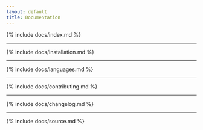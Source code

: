 ```yaml
---
layout: default
title: Documentation
---
```


{% include docs/index.md %}

<hr />

{% include docs/installation.md %}

<hr />

{% include docs/languages.md %}

<hr />

{% include docs/contributing.md %}

<hr />

{% include docs/changelog.md %}

<hr />

{% include docs/source.md %}